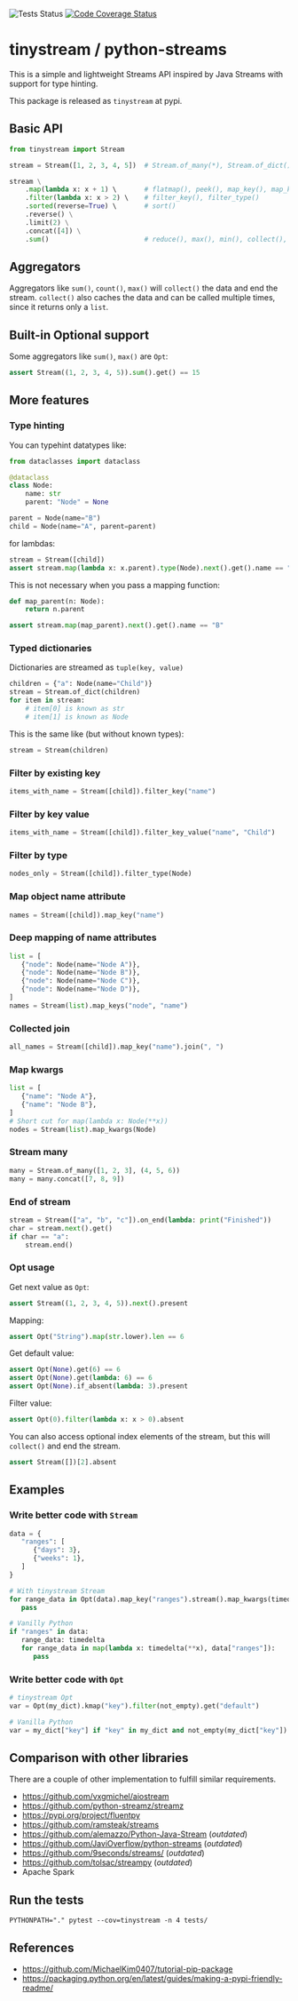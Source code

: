 ![Tests Status](https://github.com/mreiche/python-streams/actions/workflows/tests.yml/badge.svg)
[![Code Coverage Status](https://codecov.io/github/mreiche/python-streams/branch/main/graph/badge.svg)](https://app.codecov.io/github/mreiche/python-streams)

# tinystream / python-streams

This is a simple and lightweight Streams API inspired by Java Streams with support for type hinting.

This package is released as `tinystream` at pypi.

## Basic API

```python
from tinystream import Stream

stream = Stream([1, 2, 3, 4, 5])  # Stream.of_many(*), Stream.of_dict()

stream \
    .map(lambda x: x + 1) \       # flatmap(), peek(), map_key(), map_kwargs(), map_keys()
    .filter(lambda x: x > 2) \    # filter_key(), filter_type()
    .sorted(reverse=True) \       # sort()
    .reverse() \
    .limit(2) \
    .concat([4]) \
    .sum()                        # reduce(), max(), min(), collect(), count(), find()
```

## Aggregators

Aggregators like `sum()`, `count()`, `max()` will `collect()` the data and end the stream. `collect()` also caches the data and can be called multiple times, since it returns only a `list`.

## Built-in Optional support

Some aggregators like `sum()`, `max()` are `Opt`:

```python
assert Stream((1, 2, 3, 4, 5)).sum().get() == 15
```

## More features

### Type hinting

You can typehint datatypes like:

```python
from dataclasses import dataclass

@dataclass
class Node:
    name: str
    parent: "Node" = None

parent = Node(name="B")
child = Node(name="A", parent=parent)
```

for lambdas:

```python
stream = Stream([child])
assert stream.map(lambda x: x.parent).type(Node).next().get().name == "B"
```

This is not necessary when you pass a mapping function:
```python
def map_parent(n: Node):
    return n.parent

assert stream.map(map_parent).next().get().name == "B"
```

### Typed dictionaries

Dictionaries are streamed as `tuple(key, value)`

```python
children = {"a": Node(name="Child")} 
stream = Stream.of_dict(children)
for item in stream:
    # item[0] is known as str
    # item[1] is known as Node
```

This is the same like (but without known types):
```python
stream = Stream(children)
```

### Filter by existing key
```python
items_with_name = Stream([child]).filter_key("name")
```

### Filter by key value
```python
items_with_name = Stream([child]).filter_key_value("name", "Child")
```

### Filter by type
```python
nodes_only = Stream([child]).filter_type(Node)
```

### Map object name attribute
```python
names = Stream([child]).map_key("name")
```

### Deep mapping of name attributes
```python
list = [
   {"node": Node(name="Node A")},
   {"node": Node(name="Node B")},
   {"node": Node(name="Node C")},
   {"node": Node(name="Node D")},
]
names = Stream(list).map_keys("node", "name")
```

### Collected join

```python
all_names = Stream([child]).map_key("name").join(", ")
```

### Map kwargs
```python
list = [
   {"name": "Node A"},
   {"name": "Node B"},
]
# Short cut for map(lambda x: Node(**x))
nodes = Stream(list).map_kwargs(Node)
```

### Stream many

```python
many = Stream.of_many([1, 2, 3], (4, 5, 6))
many = many.concat([7, 8, 9])
```

### End of stream
```python
stream = Stream(["a", "b", "c"]).on_end(lambda: print("Finished"))
char = stream.next().get()
if char == "a":
    stream.end()
```

### Opt usage

Get next value as `Opt`:

```python
assert Stream((1, 2, 3, 4, 5)).next().present
```

Mapping:
```python
assert Opt("String").map(str.lower).len == 6
```

Get default value:
```python
assert Opt(None).get(6) == 6
assert Opt(None).get(lambda: 6) == 6
assert Opt(None).if_absent(lambda: 3).present
```

Filter value:
```python
assert Opt(0).filter(lambda x: x > 0).absent
```

You can also access optional index elements of the stream, but this will `collect()` and end the stream.
```python
assert Stream([])[2].absent
```

## Examples

### Write better code with `Stream`

```python
data = {
   "ranges": [
      {"days": 3},
      {"weeks": 1},
   ]
}

# With tinystream Stream
for range_data in Opt(data).map_key("ranges").stream().map_kwargs(timedelta):
   pass

# Vanilly Python
if "ranges" in data:
   range_data: timedelta
   for range_data in map(lambda x: timedelta(**x), data["ranges"]):
      pass
```

### Write better code with `Opt`
```python
# tinystream Opt
var = Opt(my_dict).kmap("key").filter(not_empty).get("default")

# Vanilla Python
var = my_dict["key"] if "key" in my_dict and not_empty(my_dict["key"]) else "default"
```


## Comparison with other libraries

There are a couple of other implementation to fulfill similar requirements.

- https://github.com/vxgmichel/aiostream
- https://github.com/python-streamz/streamz
- https://pypi.org/project/fluentpy
- https://github.com/ramsteak/streams 
- https://github.com/alemazzo/Python-Java-Stream  (*outdated*)
- https://github.com/JaviOverflow/python-streams (*outdated*)
- https://github.com/9seconds/streams/ (*outdated*)
- https://github.com/tolsac/streampy (*outdated*)
- Apache Spark

## Run the tests

```shell
PYTHONPATH="." pytest --cov=tinystream -n 4 tests/
```

## References

- https://github.com/MichaelKim0407/tutorial-pip-package
- https://packaging.python.org/en/latest/guides/making-a-pypi-friendly-readme/
